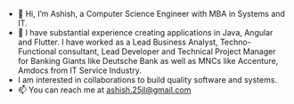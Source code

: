 - 👋 Hi, I’m Ashish, a Computer Science Engineer with MBA in Systems and IT.
- 🌱 I have substantial experience creating applications in Java, Angular and Flutter. I have worked as a Lead Business Analyst, Techno-Functional consultant, Lead Developer and Technical Project Manager for Banking Giants like Deutsche Bank as well as MNCs like Accenture, Amdocs from IT Service Industry.
- I am interested in collaborations to build quality software and systems.
- 📫 You can reach me at ashish.25jl@gmail.com

<!---
ashish051321/ashish051321 is a ✨ special ✨ repository because its `README.md` (this file) appears on your GitHub profile.
You can click the Preview link to take a look at your changes.
--->
